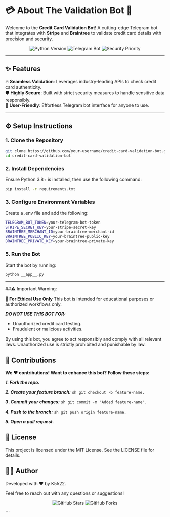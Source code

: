 # 💳 About The Validation Bot 🌟  

Welcome to the **Credit Card Validation Bot**! A cutting-edge Telegram bot that integrates with **Stripe** and **Braintree** to validate credit card details with precision and security.  

<p align="center">
  <img src="https://img.shields.io/badge/Python-3.8%2B-blue" alt="Python Version" />
  <img src="https://img.shields.io/badge/Telegram-Bot-brightgreen" alt="Telegram Bot" />
  <img src="https://img.shields.io/badge/Security-Priority-red" alt="Security Priority" />
</p>

---

## ✨ Features  

🔥 **Seamless Validation**: Leverages industry-leading APIs to check credit card authenticity.  
🛡️ **Highly Secure**: Built with strict security measures to handle sensitive data responsibly.  
💬 **User-Friendly**: Effortless Telegram bot interface for anyone to use.  

---

## ⚙️ Setup Instructions  

### **1. Clone the Repository**  
```bash
git clone https://github.com/your-username/credit-card-validation-bot.git
cd credit-card-validation-bot
```
### **2. Install Dependencies**
  Ensure Python 3.8+ is installed, then use the following command:
```sh
pip install -r requirements.txt
```

### **3. Configure Environment Variables**
Create a .env file and add the following:
```sh
TELEGRAM_BOT_TOKEN=your-telegram-bot-token
STRIPE_SECRET_KEY=your-stripe-secret-key
BRAINTREE_MERCHANT_ID=your-braintree-merchant-id
BRAINTREE_PUBLIC_KEY=your-braintree-public-key
BRAINTREE_PRIVATE_KEY=your-braintree-private-key
```

### **5. Run the Bot**
Start the bot by running:
```sh
python __app__.py
```
---
##⚠️ Important Warning: 

**🚨 For Ethical Use Only**
This bot is intended for educational purposes or authorized workflows only.

***DO NOT USE THIS BOT FOR:***

- Unauthorized credit card testing.
- Fraudulent or malicious activities.
  
By using this bot, you agree to act responsibly and comply with all relevant laws. Unauthorized use is strictly prohibited and punishable by law.

## 🤝 Contributions
****We ❤️ contributions! Want to enhance this bot? Follow these steps:****

 ***1. Fork the repo.***
 
***2. Create your feature branch:*** ```sh git checkout -b feature-name.```

***3 .Commit your changes:*** ```sh git commit -m "Added feature-name".```

***4. Push to the branch:*** ```sh git push origin feature-name.```

***5. Open a pull request.***


## 📜 License
This project is licensed under the MIT License. See the LICENSE file for details.

## 🧑‍💻 Author
Developed with ❤️ by K5522.

Feel free to reach out with any questions or suggestions!

<p align="center"> <img src="https://img.shields.io/github/stars/K5522/credit-card-validation-bot?style=social" alt="GitHub Stars" /> <img src="https://img.shields.io/github/forks/K5522/credit-card-validation-bot?style=social" alt="GitHub Forks" /> </p> ```
